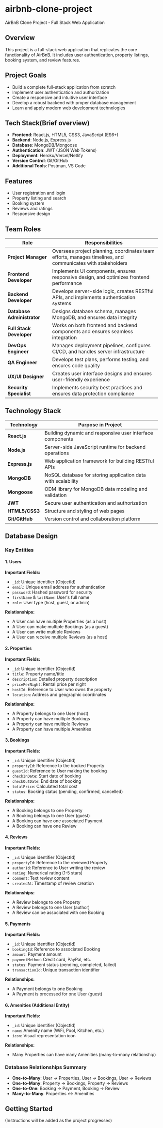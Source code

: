 # airbnb-clone-project
AirBnB Clone Project - Full Stack Web Application

## Overview
This project is a full-stack web application that replicates the core functionality of AirBnB. It includes user authentication, property listings, booking system, and review features.

## Project Goals
- Build a complete full-stack application from scratch
- Implement user authentication and authorization
- Create a responsive and intuitive user interface
- Develop a robust backend with proper database management
- Learn and apply modern web development technologies

## Tech Stack(Brief overview)
- **Frontend**: React.js, HTML5, CSS3, JavaScript (ES6+)
- **Backend**: Node.js, Express.js
- **Database**: MongoDB/Mongoose
- **Authentication**: JWT (JSON Web Tokens)
- **Deployment**: Heroku/Vercel/Netlify
- **Version Control**: Git/GitHub
- **Additional Tools**: Postman, VS Code

## Features
- User registration and login
- Property listing and search
- Booking system
- Reviews and ratings
- Responsive design

## Team Roles

| Role | Responsibilities |
|------|-----------------|
| **Project Manager** | Oversees project planning, coordinates team efforts, manages timelines, and communicates with stakeholders |
| **Frontend Developer** | Implements UI components, ensures responsive design, and optimizes frontend performance |
| **Backend Developer** | Develops server-side logic, creates RESTful APIs, and implements authentication systems |
| **Database Administrator** | Designs database schema, manages MongoDB, and ensures data integrity |
| **Full Stack Developer** | Works on both frontend and backend components and ensures seamless integration |
| **DevOps Engineer** | Manages deployment pipelines, configures CI/CD, and handles server infrastructure |
| **QA Engineer** | Develops test plans, performs testing, and ensures code quality |
| **UX/UI Designer** | Creates user interface designs and ensures user-friendly experience |
| **Security Specialist** | Implements security best practices and ensures data protection compliance |

## Technology Stack

| Technology | Purpose in Project |
|------------|-------------------|
| **React.js** | Building dynamic and responsive user interface components |
| **Node.js** | Server-side JavaScript runtime for backend operations |
| **Express.js** | Web application framework for building RESTful APIs |
| **MongoDB** | NoSQL database for storing application data with scalability |
| **Mongoose** | ODM library for MongoDB data modeling and validation |
| **JWT** | Secure user authentication and authorization |
| **HTML5/CSS3** | Structure and styling of web pages |
| **Git/GitHub** | Version control and collaboration platform |

## Database Design

### Key Entities

#### 1. Users
**Important Fields:**
- `_id`: Unique identifier (ObjectId)
- `email`: Unique email address for authentication
- `password`: Hashed password for security
- `firstName` & `lastName`: User's full name
- `role`: User type (host, guest, or admin)

**Relationships:**
- A User can have multiple Properties (as a host)
- A User can make multiple Bookings (as a guest)
- A User can write multiple Reviews
- A User can receive multiple Reviews (as a host)

#### 2. Properties
**Important Fields:**
- `_id`: Unique identifier (ObjectId)
- `title`: Property name/title
- `description`: Detailed property description
- `pricePerNight`: Rental price per night
- `hostId`: Reference to User who owns the property
- `location`: Address and geographic coordinates

**Relationships:**
- A Property belongs to one User (host)
- A Property can have multiple Bookings
- A Property can have multiple Reviews
- A Property can have multiple Amenities

#### 3. Bookings
**Important Fields:**
- `_id`: Unique identifier (ObjectId)
- `propertyId`: Reference to the booked Property
- `guestId`: Reference to User making the booking
- `checkInDate`: Start date of booking
- `checkOutDate`: End date of booking
- `totalPrice`: Calculated total cost
- `status`: Booking status (pending, confirmed, cancelled)

**Relationships:**
- A Booking belongs to one Property
- A Booking belongs to one User (guest)
- A Booking can have one associated Payment
- A Booking can have one Review

#### 4. Reviews
**Important Fields:**
- `_id`: Unique identifier (ObjectId)
- `propertyId`: Reference to the reviewed Property
- `authorId`: Reference to User writing the review
- `rating`: Numerical rating (1-5 stars)
- `comment`: Text review content
- `createdAt`: Timestamp of review creation

**Relationships:**
- A Review belongs to one Property
- A Review belongs to one User (author)
- A Review can be associated with one Booking

#### 5. Payments
**Important Fields:**
- `_id`: Unique identifier (ObjectId)
- `bookingId`: Reference to associated Booking
- `amount`: Payment amount
- `paymentMethod`: Credit card, PayPal, etc.
- `status`: Payment status (pending, completed, failed)
- `transactionId`: Unique transaction identifier

**Relationships:**
- A Payment belongs to one Booking
- A Payment is processed for one User (guest)

#### 6. Amenities (Additional Entity)
**Important Fields:**
- `_id`: Unique identifier (ObjectId)
- `name`: Amenity name (WiFi, Pool, Kitchen, etc.)
- `icon`: Visual representation icon

**Relationships:**
- Many Properties can have many Amenities (many-to-many relationship)

### Database Relationships Summary
- **One-to-Many**: User → Properties, User → Bookings, User → Reviews
- **One-to-Many**: Property → Bookings, Property → Reviews
- **One-to-One**: Booking → Payment, Booking → Review
- **Many-to-Many**: Properties ↔ Amenities

## Getting Started
(Instructions will be added as the project progresses)
